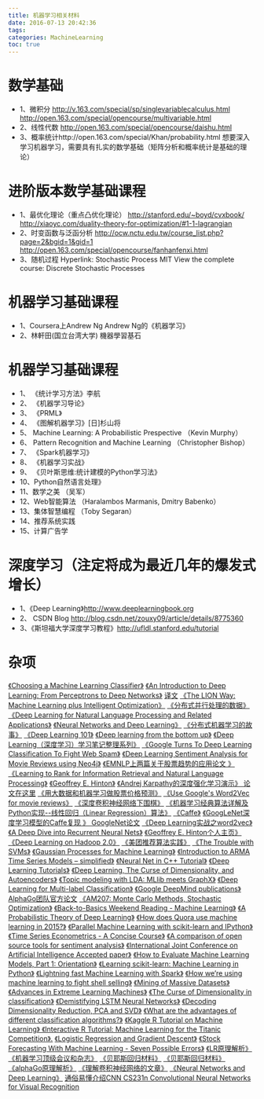 ```yaml
---
title: 机器学习相关材料
date: 2016-07-13 20:42:36
tags:
categories: MachineLearning
toc: true
---
```

# 数学基础
- 1、微积分 http://v.163.com/special/sp/singlevariablecalculus.html  http://open.163.com/special/opencourse/multivariable.html
- 2、线性代数 http://open.163.com/special/opencourse/daishu.html
- 3、概率统计http://open.163.com/special/Khan/probability.html
想要深入学习机器学习，需要具有扎实的数学基础（矩阵分析和概率统计是基础的理论）

# 进阶版本数学基础课程
- 1、最优化理论（重点凸优化理论）  http://stanford.edu/~boyd/cvxbook/   http://xiaoyc.com/duality-theory-for-optimization/#1-1-lagrangian
- 2、时变函数与泛函分析 http://ocw.nctu.edu.tw/course_list.php?page=2&bgid=1&gid=1  http://open.163.com/special/opencourse/fanhanfenxi.html
- 3、随机过程 Hyperlink: Stochastic Process MIT View the complete course: Discrete Stochastic Processes

# 机器学习基础课程
- 1、Coursera上Andrew Ng Andrew Ng的《机器学习》
- 2、林軒田(国立台湾大学) 機器學習基石

# 机器学习基础课程
- 1、 《统计学习方法》李航
- 2、 《机器学习导论》
- 3、 《PRML》
- 4、 《图解机器学习》[日]杉山将
- 5、   Machine Learning: A Probabilistic Prespective （Kevin Murphy）
- 6、   Pattern Recognition and Machine Learning （Christopher Bishop）
- 7、 《Spark机器学习》
- 8、 《机器学习实战》
- 9、 《贝叶斯思维:统计建模的Python学习法》
- 10、Python自然语言处理》
- 11、数学之美 （吴军）
- 12、Web智能算法 （Haralambos Marmanis, Dmitry Babenko）
- 13、集体智慧编程 （Toby Segaran）
- 14、推荐系统实践
- 15、计算广告学

# 深度学习（注定将成为最近几年的爆发式增长）
- 1、《Deep Learning》http://www.deeplearningbook.org
- 2、  CSDN Blog http://blog.csdn.net/zouxy09/article/details/8775360
- 3、《斯坦福大学深度学习教程》http://ufldl.stanford.edu/tutorial

# 杂项
[《Choosing a Machine Learning Classifier》](http://blog.echen.me/2011/04/27/choosing-a-machine-learning-classifier/)
[《An Introduction to Deep Learning: From Perceptrons to Deep Networks》](https://www.toptal.com/machine-learning/an-introduction-to-deep-learning-from-perceptrons-to-deep-networks)  [译文](http://www.cnblogs.com/xiaowanyer/p/3701944.html)
[《The LION Way: Machine Learning plus Intelligent Optimization》](http://vdisk.weibo.com/s/ayG13we2vxyKl)
[《分布式并行处理的数据》](http://web.stanford.edu/group/pdplab/pdphandbook)
[《Deep Learning for Natural Language Processing and Related Applications》](https://www.microsoft.com/en-us/research/publication/deep-learning-for-natural-language-processing-and-related-applications-tutorial-at-icassp/)
[《Neural Networks and Deep Learning》](http://neuralnetworksanddeeplearning.com/index.html)
[《分布式机器学习的故事》](http://cxwangyi.github.io/notes/2014-01-20-distributed-machine-learning.html)
[《Deep Learning 101》](http://markus.com/deep-learning-101/)
[《Deep learning from the bottom up》](https://metacademy.org/roadmaps/rgrosse/deep_learning)
[《Deep Learning（深度学习）学习笔记整理系列》](http://blog.csdn.net/zouxy09/article/details/8775360)
[《Google Turns To Deep Learning Classification To Fight Web Spam》](http://www.seobythesea.com/2014/09/google-turns-deep-learning-classification-fight-web-spam/)
[《Deep Learning Sentiment Analysis for Movie Reviews using Neo4j》](http://neo4j.com/blog/deep-learning-sentiment-analysis-movie-reviews-using-neo4j/)
[《EMNLP上两篇关于股票趋势的应用论文 》](http://emnlp2014.org/papers/pdf/EMNLP2014148.pdf)
[《Learning to Rank for Information Retrieval and Natural Language Processing》](http://www.morganclaypool.com/doi/abs/10.2200/S00607ED2V01Y201410HLT026)
[《Geoffrey E. Hinton》](http://www.cs.toronto.edu/~hinton/)
[《Andrej Karpathy的深度强化学习演示》 论文在这里](http://cs.stanford.edu/people/karpathy/convnetjs/demo/rldemo.html)
[《用大数据和机器学习做股票价格预测》](http://eugenezhulenev.com/blog/2014/11/14/stock-price-prediction-with-big-data-and-machine-learning/)
[《Use Google's Word2Vec for movie reviews》](https://www.kaggle.com/c/word2vec-nlp-tutorial)
[《深度卷积神经网络下围棋》](https://www.technologyreview.com/s/533496/why-neural-networks-look-set-to-thrash-the-best-human-go-players-for-the-first-time/)
[《机器学习经典算法详解及Python实现--线性回归（Linear Regression）算法》](http://blog.csdn.net/suipingsp/article/details/42101139)
[《Caffe》](http://caffe.berkeleyvision.org/)
[《GoogLeNet深度学习模型的Caffe复现 》 GoogleNet论文](https://github.com/BVLC/caffe/blob/master/models/bvlc_googlenet/readme.md)
[《Deep Learning实战之word2vec》](http://techblog.youdao.com/?p=915)
[《A Deep Dive into Recurrent Neural Nets》](http://nikhilbuduma.com/2015/01/11/a-deep-dive-into-recurrent-neural-networks/)
[《Geoffrey E. Hinton个人主页》](http://www.cs.toronto.edu/~hinton/)
[《Deep Learning on Hadoop 2.0》](https://www.paypal-engineering.com/2015/01/12/deep-learning-on-hadoop-2-0-2/)
[《美团推荐算法实践》](http://tech.meituan.com/mt-recommend-practice.html)
[《The Trouble with SVMs》](http://v1v3kn.tumblr.com/post/47193952400/the-trouble-with-svms)
[《Gaussian Processes for Machine Learning》](http://www.gaussianprocess.org/gpml/)
[《Introduction to ARMA Time Series Models – simplified》](http://www.analyticsvidhya.com/blog/2015/03/introduction-auto-regression-moving-average-time-series/)
[《Neural Net in C++ Tutorial》](https://vimeo.com/19569529)
[《Deep Learning Tutorials》](http://deeplearning.net/tutorial/)
[《Deep Learning, The Curse of Dimensionality, and Autoencoders》](http://www.kdnuggets.com/2015/03/deep-learning-curse-dimensionality-autoencoders.html)
[《Topic modeling with LDA: MLlib meets GraphX》](https://databricks.com/blog/2015/03/25/topic-modeling-with-lda-mllib-meets-graphx.html)
[《Deep Learning for Multi-label Classification》](https://arxiv.org/abs/1502.05988)
[《Google DeepMind publications》  AlphaGo团队官方论文](https://deepmind.com/research/publications/)
[《AM207: Monte Carlo Methods, Stochastic Optimization》](http://am207.org/)
[《Back-to-Basics Weekend Reading - Machine Learning》](http://www.allthingsdistributed.com/2015/04/machine-learning.html)
[《A Probabilistic Theory of Deep Learning》](https://arxiv.org/abs/1504.00641)
[《How does Quora use machine learning in 2015?》](http://www.quora.com/How-does-Quora-use-machine-learning-in-2015/answer/Xavier-Amatriain)
[《Parallel Machine Learning with scikit-learn and IPython》](https://github.com/ogrisel/parallel_ml_tutorial)
[《Time Series Econometrics - A Concise Course》](http://www.ssc.upenn.edu/~fdiebold/Teaching706/econ706Penn.html)
[《A comparison of open source tools for sentiment analysis》](http://fotiad.is/blog/sentiment-analysis-comparison/)
[《International Joint Conference on Artificial Intelligence Accepted paper》](http://ijcai-15.org/index.php/accepted-papers)
[《How to Evaluate Machine Learning Models, Part 1: Orientation》](https://declara.com/content/21bO33gn)
[《Learning scikit-learn: Machine Learning in Python》](http://nbviewer.jupyter.org/github/gmonce/scikit-learn-book/tree/master/)
[《Lightning fast Machine Learning with Spark》](https://speakerdeck.com/nivdul/lightning-fast-machine-learning-with-spark)
[《How we’re using machine learning to fight shell selling》](http://blog.wepay.com/how-were-using-machine-learning-to-fight-shell-selling/)
[《Mining of Massive Datasets》](http://www.mmds.org/)
[《Advances in Extreme Learning Machines》](https://aaltodoc.aalto.fi/bitstream/handle/123456789/15585/isbn9789526061498.pdf)
[《The Curse of Dimensionality in classification》](http://www.visiondummy.com/2014/04/curse-dimensionality-affect-classification/)
[《Demistifying LSTM Neural Networks》](http://blog.terminal.com/demistifying-long-short-term-memory-lstm-recurrent-neural-networks/)
[《Decoding Dimensionality Reduction, PCA and SVD》](http://bigdata-madesimple.com/decoding-dimensionality-reduction-pca-and-svd/)
[《What are the advantages of different classification algorithms?》](https://www.quora.com/What-are-the-advantages-of-different-classification-algorithms/answer/Xavier-Amatriain)
[《Kaggle R Tutorial on Machine Learning》 《Interactive R Tutorial: Machine Learning for the Titanic Competition》.](https://www.datacamp.com/courses/kaggle-tutorial-on-machine-learing-the-sinking-of-the-titanic)
[《Logistic Regression and Gradient Descent》](http://nbviewer.jupyter.org/github/tfolkman/learningwithdata/blob/master/Logistic%20Gradient%20Descent.ipynb)
[《Stock Forecasting With Machine Learning - Seven Possible Errors》](http://www.anlytcs.com/2015/05/stock-forecasting-with-machine-learning.html)
[《LR原理解析》](http://www.cnblogs.com/xiaowanyer/p/3701944.html)
[《机器学习顶级会议和杂志》](http://icml.cc/2015/?page_id=175)
[《贝耶斯回归材料》](http://blog.csdn.net/haoni123321/article/details/37913795)
[《贝耶斯回归材料》](http://mindhacks.cn/2008/09/21/the-magical-bayesian-method)
[《alphaGo原理解析》](https://www.youtube.com/watch?v=63FDxJ5e_Ew)
[《理解卷积神经网络的文章》](https://adeshpande3.github.io/adeshpande3.github.io/A-Beginner's-Guide-To-Understanding-Convolutional-Neural-Networks/)
[《Neural Networks and Deep Learning》](http://neuralnetworksanddeeplearning.com/)
[ 通俗易懂介绍CNN ](https://adeshpande3.github.io/adeshpande3.github.io/A-Beginner%27s-Guide-To-Understanding-Convolutional-Neural-Networks/)
[ CS231n Convolutional Neural Networks for Visual Recognition ](http://cs231n.github.io/)

